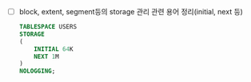 - [ ] block, extent, segment등의 storage 관리 관련 용어 정리(initial, next 등)
  ```sql
  TABLESPACE USERS
  STORAGE
  (
      INITIAL 64K
      NEXT 1M
  )
  NOLOGGING;
  ```

  

